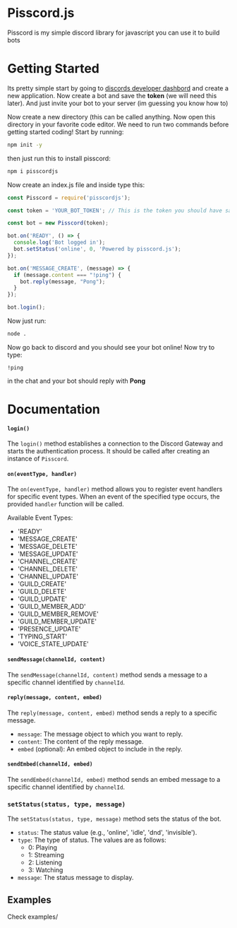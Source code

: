 # Pisscord.js
Pisscord is my simple discord library for javascript you can use it to build bots
# Getting Started
Its pretty simple start by going to [discords developer dashbord](https://discord.com/developers/applications) and create a new application. Now create a bot and save the **token** (we will need this later). And just invite your bot to your server (im guessing you know how to)

Now create a new directory (this can be called anything. Now open this directory in your favorite code editor. We need to run two commands before getting started coding! Start by running:
```sh
npm init -y
````
then just run this to install pisscord:
```sh
npm i pisscordjs
```

Now create an index.js file and inside type this:

```js
const Pisscord = require('pisscordjs');

const token = 'YOUR_BOT_TOKEN'; // This is the token you should have saved before

const bot = new Pisscord(token);

bot.on('READY', () => {
  console.log('Bot logged in');
  bot.setStatus('online', 0, 'Powered by pisscord.js');
});

bot.on('MESSAGE_CREATE', (message) => {
  if (message.content === "!ping") {
    bot.reply(message, "Pong");
  }
});

bot.login();
```
Now just run:
```sh
node .
```
Now  go back to discord and you should see your bot online! Now try to type:
```
!ping
```
in the chat and your bot should reply with **Pong**

# Documentation
#### `login()`

The `login()` method establishes a connection to the Discord Gateway and starts the authentication process. It should be called after creating an instance of `Pisscord`.

#### `on(eventType, handler)`

The `on(eventType, handler)` method allows you to register event handlers for specific event types. When an event of the specified type occurs, the provided `handler` function will be called.

Available Event Types:
- 'READY'
- 'MESSAGE_CREATE'
- 'MESSAGE_DELETE'
- 'MESSAGE_UPDATE'
- 'CHANNEL_CREATE'
- 'CHANNEL_DELETE'
- 'CHANNEL_UPDATE'
- 'GUILD_CREATE'
- 'GUILD_DELETE'
- 'GUILD_UPDATE'
- 'GUILD_MEMBER_ADD'
- 'GUILD_MEMBER_REMOVE'
- 'GUILD_MEMBER_UPDATE'
- 'PRESENCE_UPDATE'
- 'TYPING_START'
- 'VOICE_STATE_UPDATE'

#### `sendMessage(channelId, content)`

The `sendMessage(channelId, content)` method sends a message to a specific channel identified by `channelId`.

#### `reply(message, content, embed)`

The `reply(message, content, embed)` method sends a reply to a specific message.

- `message`: The message object to which you want to reply.
- `content`: The content of the reply message.
- `embed` (optional): An embed object to include in the reply.

#### `sendEmbed(channelId, embed)`

The `sendEmbed(channelId, embed)` method sends an embed message to a specific channel identified by `channelId`.

### `setStatus(status, type, message)`

The `setStatus(status, type, message)` method sets the status of the bot.

- `status`: The status value (e.g., 'online', 'idle', 'dnd', 'invisible').
- `type`: The type of status. The values are as follows:
  - 0: Playing
  - 1: Streaming
  - 2: Listening
  - 3: Watching
- `message`: The status message to display.


## Examples
Check examples/
